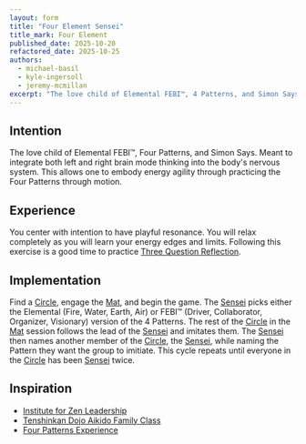 ```yaml
---
layout: form
title: "Four Element Sensei"
title_mark: Four Element
published_date: 2025-10-20
refactored_date: 2025-10-25
authors:
  - michael-basil
  - kyle-ingersoll
  - jeremy-mcmillan
excerpt: "The love child of Elemental FEBI™, 4 Patterns, and Simon Says."
---
```


## Intention

The love child of Elemental FEBI™, Four Patterns, and Simon Says. Meant to integrate both left and right brain mode thinking into the body's nervous system. This allows one to embody energy agility through practicing the Four Patterns through motion.

## Experience

You center with intention to have playful resonance. You will relax completely as you will learn your energy edges and limits. Following this exercise is a good time to practice [Three Question Reflection](../three-question-reflection/).

## Implementation

Find a [Circle](../circle/), engage the [Mat](../mat/), and begin the game. The [Sensei](../sensei/) picks either the Elemental (Fire, Water, Earth, Air) or FEBI™ (Driver, Collaborator, Organizer, Visionary) version of the 4 Patterns. The rest of the [Circle](../circle/) in the [Mat](../mat/) session follows the lead of the [Sensei](../sensei/) and imitates them. The [Sensei](../sensei/) then names another member of the [Circle](../circle/), the [Sensei](../sensei/), while naming the Pattern they want the group to imitiate. This cycle repeats until everyone in the [Circle](../circle/) has been [Sensei](../sensei/) twice.

## Inspiration

- [Institute for Zen Leadership](https://zenleader.global)
- [Tenshinkan Dojo Aikido Family Class](https://japaneseculturecenter.com/classes/aikido/)
- [Four Patterns Experience](https://www.youtube.com/watch?v=uVTGeFjsD3s)
